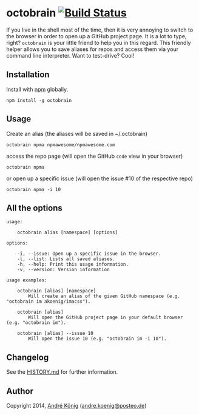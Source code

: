 # octobrain [![Build Status](https://travis-ci.org/akoenig/octobrain.svg?branch=master)](https://travis-ci.org/akoenig/octobrain)

If you live in the shell most of the time, then it is very annoying to switch to the browser in order to open up a GitHub project page. It is a lot to type, right? `octobrain` is your little friend to help you in this regard. This friendly helper allows you to save aliases for repos and access them via your command line interpreter. Want to test-drive? Cool!

## Installation

Install with [npm](https://npmjs.org/package/octobrain) globally.

    npm install -g octobrain

## Usage

Create an alias (the aliases will be saved in ~/.octobrain)

    octobrain npma npmawesome/npmawesome.com

access the repo page (will open the GitHub `code` view in your browser)

    octobrain npma

or open up a specific issue (will open the issue #10 of the respective repo)

    octobrain npma -i 10

## All the options

    usage:
    
        octobrain alias [namespace] [options]
    
    options: 
    
        -i, --issue: Open up a specific issue in the browser. 
        -l, --list: Lists all saved aliases.
        -h, --help: Print this usage information.
        -v, --version: Version information
    
    usage examples: 
    
        octobrain [alias] [namespace] 
            Will create an alias of the given GitHub namespace (e.g. "octobrain im akoenig/imacss").
    
        octobrain [alias] 
            Will open the GitHub project page in your default browser (e.g. "octobrain im").
    
        octobrain [alias] --issue 10 
            Will open the issue 10 (e.g. "octobrain im -i 10").

## Changelog

See the [HISTORY.md](https://github.com/akoenig/imacss/blob/master/HISTORY.md) for further information.

## Author

Copyright 2014, [André König](http://andrekoenig.info) (andre.koenig@posteo.de)